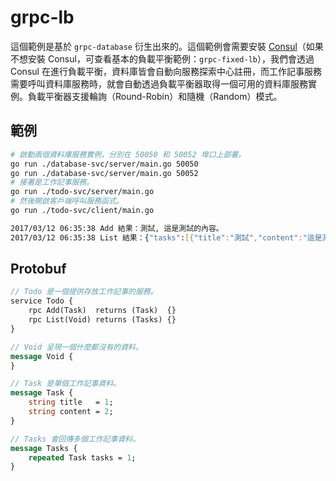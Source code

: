 # grpc-lb

這個範例是基於 `grpc-database` 衍生出來的。這個範例會需要安裝 [Consul](https://www.consul.io/)（如果不想安裝 Consul，可查看基本的負載平衡範例：`grpc-fixed-lb`），我們會透過 Consul 在進行負載平衡，資料庫皆會自動向服務探索中心註冊，而工作記事服務需要呼叫資料庫服務時，就會自動透過負載平衡器取得一個可用的資料庫服務實例。負載平衡器支援輪詢（Round-Robin）和隨機（Random）模式。

## 範例

```bash
# 啟動兩個資料庫服務實例，分別在 50050 和 50052 埠口上部署。
go run ./database-svc/server/main.go 50050
go run ./database-svc/server/main.go 50052
# 接著是工作記事服務。
go run ./todo-svc/server/main.go
# 然後開啟客戶端呼叫服務函式。
go run ./todo-svc/client/main.go
```

```bash
2017/03/12 06:35:38 Add 結果：測試, 這是測試的內容。
2017/03/12 06:35:38 List 結果：{"tasks":[{"title":"測試","content":"這是測試的內容。"}]}
```

## Protobuf

```proto
// Todo 是一個提供存放工作記事的服務。
service Todo {
    rpc Add(Task)  returns (Task)  {}
    rpc List(Void) returns (Tasks) {}
}

// Void 呈現一個什麼都沒有的資料。
message Void {
}

// Task 是單個工作記事資料。
message Task {
    string title   = 1;
    string content = 2;
}

// Tasks 會回傳多個工作記事資料。
message Tasks {
    repeated Task tasks = 1;
}
```
